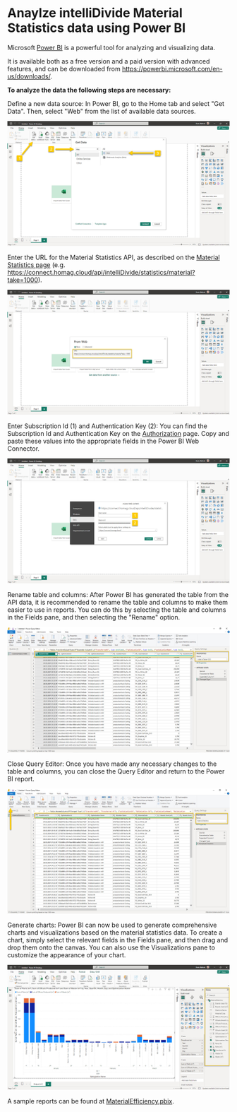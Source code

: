 # Anaylze intelliDivide Material Statistics data using Power BI

Microsoft [Power BI](https://www.microsoft.com/en-us/power-platform/products/power-bi) is a powerful tool for analyzing and visualizing data. 

It is available both as a free version and a paid version with advanced features, and can be downloaded from https://powerbi.microsoft.com/en-us/downloads/. 

<strong>To analyze the data the following steps are necessary:</strong>

Define a new data source: In Power BI, go to the Home tab and select "Get Data". Then, select "Web" from the list of available data sources.

![alt text](MaterialStatistics-PowerBI-01.jpg)

 Enter the URL for the Material Statistics API, as described on the [Material Statistics page](Readme.md) (e.g. https://connect.homag.cloud/api/intelliDivide/statistics/material?take=1000). 

![alt text](MaterialStatistics-PowerBI-02.jpg)

Enter Subscription Id (1) and Authentication Key (2): You can find the Subscription Id and Authentication Key on the [Authorization](../../../../../../../Documentation/Authentication/Readme.md) page. Copy and paste these values into the appropriate fields in the Power BI Web Connector.

![alt text](MaterialStatistics-PowerBI-03.jpg)

Rename table and columns: After Power BI has generated the table from the API data, it is recommended to rename the table and columns to make them easier to use in reports. You can do this by selecting the table and columns in the Fields pane, and then selecting the "Rename" option.

![alt text](MaterialStatistics-PowerBI-04.jpg)

Close Query Editor: Once you have made any necessary changes to the table and columns, you can close the Query Editor and return to the Power BI report.

![alt text](MaterialStatistics-PowerBI-05.jpg)

Generate charts: Power BI can now be used to generate comprehensive charts and visualizations based on the material statistics data. To create a chart, simply select the relevant fields in the Fields pane, and then drag and drop them onto the canvas. You can also use the Visualizations pane to customize the appearance of your chart.

![alt text](MaterialStatistics-PowerBI-06.jpg)

A sample reports can be found at [MaterialEfficiency.pbix](MaterialEfficiency.pbix).
